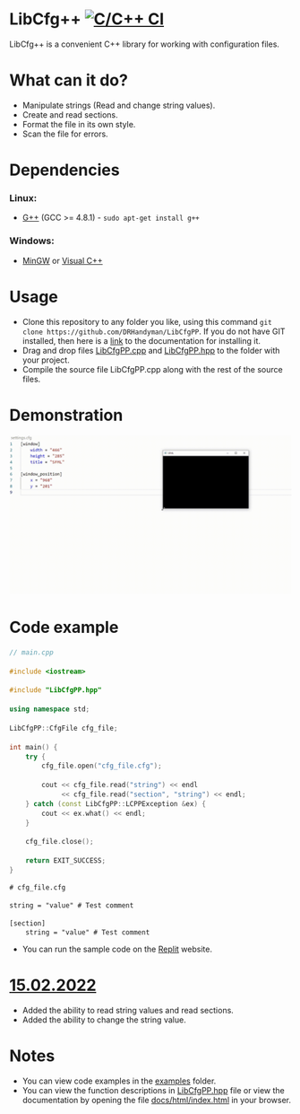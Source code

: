 # LibCfg++ [![C/C++ CI](https://github.com/DRHandyman/LibCfgPP/actions/workflows/c-cpp.yml/badge.svg)](https://github.com/DRHandyman/LibCfgPP/actions/workflows/c-cpp.yml)
LibCfg++ is a convenient C++ library for working with configuration files.
# What can it do?
* Manipulate strings (Read and change string values).
* Create and read sections.
* Format the file in its own style.
* Scan the file for errors.
# Dependencies
### Linux:
* [G++](https://gcc.gnu.org/projects/cxx-status.html#cxx11) (GCC >= 4.8.1) - ```sudo apt-get install g++```
### Windows:
* [MinGW](https://sourceforge.net/projects/mingw/) or [Visual C++](https://docs.microsoft.com/en-us/cpp/windows/latest-supported-vc-redist?view=msvc-170)
# Usage
* Clone this repository to any folder you like, using this command ```git clone https://github.com/DRHandyman/LibCfgPP```. If you do not have GIT installed, then here is a [link](https://github.com/git-guides/install-git) to the documentation for installing it.
* Drag and drop files [LibCfgPP.cpp](https://github.com/DRHandyman/LibCfgPP/blob/main/LibCfgPP.cpp) and [LibCfgPP.hpp](https://github.com/DRHandyman/LibCfgPP/blob/main/LibCfgPP.hpp) to the folder with your project.
* Compile the source file LibCfgPP.cpp along with the rest of the source files.
# Demonstration
![Demonstration](Demonstration.gif)
# Code example
```cpp
// main.cpp

#include <iostream>

#include "LibCfgPP.hpp"

using namespace std;

LibCfgPP::CfgFile cfg_file;

int main() {
    try {
        cfg_file.open("cfg_file.cfg");

        cout << cfg_file.read("string") << endl
             << cfg_file.read("section", "string") << endl;
    } catch (const LibCfgPP::LCPPException &ex) {
        cout << ex.what() << endl;
    }

    cfg_file.close();

    return EXIT_SUCCESS;
}
```
```
# cfg_file.cfg

string = "value" # Test comment
 
[section]
    string = "value" # Test comment
```
* You can run the sample code on the [Replit](https://replit.com/@gorilla4/LibCfgPP#) website.
# [15.02.2022](https://github.com/DRHandyman/LibCfgPP/releases/tag/15.02.2022)
* Added the ability to read string values and read sections.
* Added the ability to change the string value.
# Notes
* You can view code examples in the [examples](https://github.com/DRHandyman/LibCfgPP/tree/main/examples) folder.
* You can view the function descriptions in [LibCfgPP.hpp](https://github.com/DRHandyman/LibCfgPP/blob/main/LibCfgPP.hpp ) file or view the documentation by opening the file [docs/html/index.html](https://github.com/DRHandyman/LibCfgPP/blob/main/docs/html/index.html) in your browser.